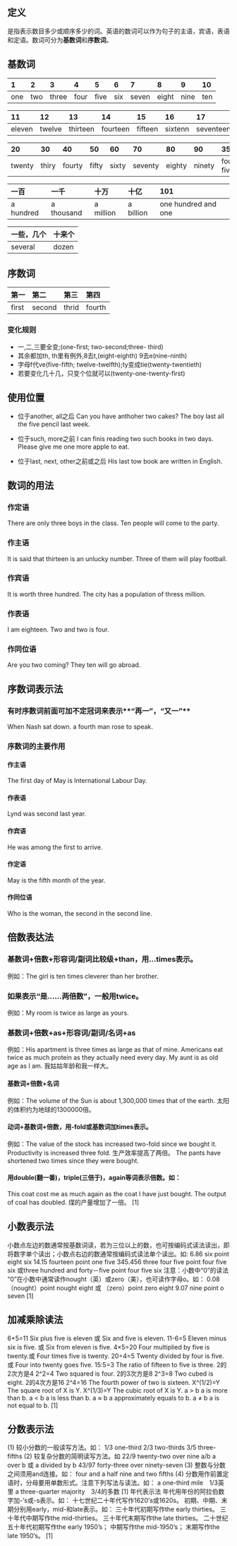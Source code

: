 ## 定义
是指表示数目多少或顺序多少的词。英语的数词可以作为句子的主语，宾语，表语和定语。数词可分为**基数词**和**序数词**。

## 基数词
|1|2|3|4|5|6|7|8|9|10|
|:---|:---|:---|:---|:---|:---|:---|:---|:---|:---|
|one|two|three|four|five|six|seven|eight|nine|ten|

|11|12|13|14|15|16|17|18|19|
|:---|:---|:---|:---|:---|:---|:---|:---|:---|
|eleven|twelve|thirteen|fourteen|fifteen|sixtenn|seventeen|eighteen|nineteen|

|20|30|40|50|60|70|80|90|35|91|
|:---|:---|:---|:---|:---|:---|:---|:---|:---|:---|
|twenty|thiry|fourty|fifty|sixty|seventy|eighty|ninety|fourty-five|ninety-one|

|一百|一千|十万|十亿|101|
|:---|:---|:---|:---|:---|
|a hundred|a thousand|a million|a billion|one hundred and one|

|一些，几个|十来个|
|:---|:---|
|several|dozen|

## 序数词
|第一|第二|第三|第四|
|:---|:---|:---|:---|
|first|second|thrid|fourth|

### 变化规则
+ 一,二,三要全变;(one-first; two-second;three- third)
+ 其余都加th, th里有例外,8去t,(eight-eighth) 9去e(nine-ninth)
+ 字母f代ve(five-fifth; twelve-twelfth);ty变成tie(twenty-twentieth)
+ 若要变化几十几，只变个位就可以(twenty-one-twenty-first)

## 使用位置
+ 位于another, all之后
Can you have anthoher two cakes?
The boy last all the five pencil last week.

+ 位于such, more之前
I can finis reading two such books in two days.
Please give me one more apple to eat.

+ 位于last, next, other之前或之后
His last tow book are written in English.

## 数词的用法

### 作定语
There are only three boys in the class.
Ten people will come to the party.

### 作主语
It is said that thirteen is an unlucky number.
Three of them will play football.

### 作宾语
It is worth three hundred.
The city has a population of thress million.

### 作表语
I am eighteen.
Two and two is four.

### 作同位语
Are you two coming?
They ten will go abroad.

## 序数词表示法

### 有时序数词前面可加不定冠词来表示**“再一”，“又一”**
When Nash sat down. a fourth man rose to speak.

### 序数词的主要作用
#### 作主语
The first day of May is International Labour Day.

#### 作表语
Lynd was second last year.

#### 作宾语
He was among the first to arrive.

#### 作定语
May is the fifth month of the year.

#### 作同位语
Who is the woman, the second in the second line.

## 倍数表达法
### 基数词+倍数+形容词/副词比较级+than，用…times表示。
例如：The girl is ten times cleverer than her brother.
### 如果表示“是……两倍数”，一般用twice。
例如：My room is twice as large as yours.
### 基数词+倍数+as+形容词/副词/名词+as
例如：His apartment is three times as large as that of mine.
Americans eat twice as much protein as they actually need every day.
My aunt is as old age as I am. 我姑姑年龄和我一样大。
#### 基数词+倍数+名词
例如：The volume of the Sun is about 1,300,000 times that of the earth.
太阳的体积约为地球的1300000倍。
#### 动词+基数词+倍数，用-fold或基数词加times表示。
例如：The value of the stock has increased two-fold since we bought it.
Productivity is increased three fold. 生产效率提高了两倍。
The pants have shortened two times since they were bought.
#### 用double(翻一番)，triple(三倍于)，again等词表示倍数。如：
This coat cost me as much again as the coat I have just bought.
The output of coal has doubled. 煤的产量增加了一倍。 [1]

## 小数表示法
小数点左边的数通常按基数词读，若为三位以上的数，也可按编码式读法读出，即将数字单个读出；小数点右边的数通常按编码式读法单个读出。如:
6.86 six point eight six
14.15 fourteen point one five
345.456 three four five point four five six
或three hundred and forty－five point four five six
注意：小数中“0”的读法
“0”在小数中通常读作nought（英）或zero（美），也可读作字母o。如：
0.08 （nought）point nought eight 或 （zero）point zero eight
9.07 nine point o seven [1]

## 加减乘除读法
6+5=11 Six plus five is eleven 或 Six and five is eleven.
11-6=5 Eleven minus six is five. 或 Six from eleven is five.
4×5=20 Four multiplied by five is twenty.或 Four times five is twenty.
20÷4=5 Twenty divided by four is five. 或 Four into twenty goes five.
15:5=3 The ratio of fifteen to five is three.
2的2次方是4 2^2=4 Two squared is four.
2的3次方是8 2^3=8 Two cubed is eight.
2的4次方是16 2^4=16 The fourth power of two is sixteen.
X^(1/2)=Y The square root of X is Y.
X^(1/3)=Y The cubic root of X is Y.
a > b a is more than b.
a < b a is less than b.
a ≈ b a approximately equals to b.
a ≠ b a is not equal to b. [1] 

## 分数表示法
(1) 较小分数的一般读写方法。如：
1/3 one-third 2/3 two-thirds 3/5 three-fifths
(2) 较复杂分数的简明读写方法。如
22/9 twenty-two over nine
a/b a over b 或 a divided by b 43/97 forty-three over ninety-seven
(3) 整数与分数之间须用and连接。如：
four and a half nine and two fifths
(4) 分数用作前置定语时，分母要用单数形式。注意下列写法与读法。如：
a one-third mile　1/3英里 a three-quarter majority　3/4的多数 [1] 
年代表示法
年代用年份的阿拉伯数字加-’s或-s表示。如：
十七世纪二十年代写作1620’s或1620s。
初期、中期、末期分别用early，mid-和late表示。如：
三十年代初期写作the early thirties。
三十年代中期写作the mid-thirties。
三十年代末期写作the late thirties。
二十世纪五十年代初期写作the early 1950’s；
中期写作the mid-1950’s；
末期写作the late 1950’s。 [1]
